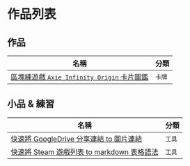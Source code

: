 # 作品列表

## 作品

| 名稱                                                                                 | 分類   |
| ------------------------------------------------------------------------------------ | ------ |
| [區塊練遊戲 `Axie Infinity Origin` 卡片圖鑑](https://axie-origin-cards.netlify.app/) | `卡牌` |

<!-- 大專題 -->

## 小品 & 練習

| 名稱                                                                  | 分類   |
| --------------------------------------------------------------------- | ------ |
| [快速將 GoogleDrive 分享連結 to 圖片連結](./driveUrl.md)              | `工具` |
| [快速將 Steam 遊戲列表 to markdown 表格語法](./gameListTranslater.md) | `工具` |

<!-- 漫畫插件x2 -->

<!-- 鬼滅 -->
<!-- ATM MAP -->
